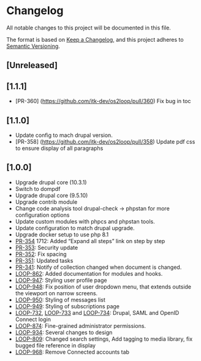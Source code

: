 # Changelog

All notable changes to this project will be documented in this file.

The format is based on [Keep a Changelog](https://keepachangelog.com/en/1.0.0/),
and this project adheres to [Semantic
Versioning](https://semver.org/spec/v2.0.0.html).

## [Unreleased]

## [1.1.1]

- [PR-360] (https://github.com/itk-dev/os2loop/pull/360)
  Fix bug in toc

## [1.1.0]

- Update config to mach drupal version.
- [PR-358] (https://github.com/itk-dev/os2loop/pull/358)
  Update pdf css to ensure display of all paragraphs

## [1.0.0]

- Upgrade drupal core (10.3.1)
- Switch to dompdf
- Upgrade drupal core (9.5.10)
- Upgrade contrib module
- Change code analysis tool
  drupal-check -> phpstan for more configuration options
- Update custom modules with phpcs and phpstan tools.
- Update configuration to match drupal upgrade.
- Upgrade docker setup to use php 8.1
- [PR-354](https://github.com/itk-dev/os2loop/pull/354)
  1712: Added “Expand all steps” link on step by step
- [PR-353](https://github.com/itk-dev/os2loop/pull/353):
  Security update
- [PR-352](https://github.com/itk-dev/os2loop/pull/352):
  Fix spacing
- [PR-351](https://github.com/itk-dev/os2loop/pull/351):
  Updated tasks
- [PR-341](https://github.com/itk-dev/os2loop/pull/341):
  Notify of collection changed when document is changed.
- [LOOP-862](https://jira.itkdev.dk/browse/LOOP-862): Added documentation for
modules and hooks.
- [LOOP-947](https://jira.itkdev.dk/browse/LOOP-947): Styling user profile page
- [LOOP-948](https://jira.itkdev.dk/browse/LOOP-948): Fix position of user
dropdown menu, that extends outside the viewport on narrow screens.
- [LOOP-950](https://jira.itkdev.dk/browse/LOOP-950): Styling of messages list
- [LOOP-949](https://jira.itkdev.dk/browse/LOOP-949): Styling of subscriptions
page
- [LOOP-732](https://jira.itkdev.dk/browse/LOOP-732),
  [LOOP-733](https://jira.itkdev.dk/browse/LOOP-733) and
  [LOOP-734](https://jira.itkdev.dk/browse/LOOP-734): Drupal, SAML and OpenID
  Connect login
- [LOOP-874](https://jira.itkdev.dk/browse/LOOP-874): Fine-grained
  administrator permissions.
- [LOOP-934](https://jira.itkdev.dk/browse/LOOP-934): Several changes to design
- [LOOP-809](https://jira.itkdev.dk/browse/LOOP-809): Changed search settings,
Add tagging to media library, fix bugged file reference in display
- [LOOP-968](https://jira.itkdev.dk/browse/LOOP-968): Remove Connected accounts
tab
